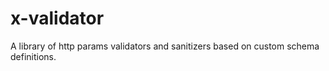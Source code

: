 # x-validator
A library of http params validators and sanitizers based on custom schema definitions.
